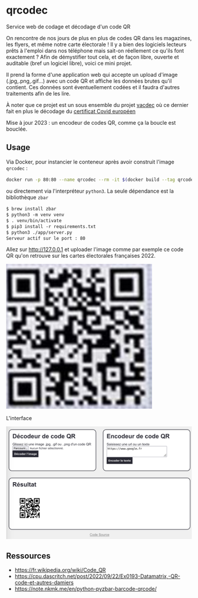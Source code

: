 # qrcodec

Service web de codage et décodage d'un code QR

On rencontre de nos jours de plus en plus de codes QR dans les magazines, les flyers, et même notre carte électorale ! Il y a bien des logiciels lecteurs prêts à l'emploi dans nos téléphone mais sait-on réellement ce qu'ils font exactement ? Afin de démystifier tout cela, et de façon libre, ouverte et auditable (bref un logiciel libre), voici ce mini projet.

Il prend la forme d'une application web qui accepte un upload d'image (.jpg,.png,.gif...) avec un code QR et affiche les données brutes qu'il contient. Ces données sont éventuellement codées et il faudra d'autres traitements afin de les lire.

À noter que ce projet est un sous ensemble du projet [vacdec](https://github.com/aerogus/vacdec) où ce dernier fait en plus le décodage du [certificat Covid européen](https://fr.wikipedia.org/wiki/Passe_sanitaire_europ%C3%A9en)

Mise à jour 2023 : un encodeur de codes QR, comme ça la boucle est bouclée.

## Usage

Via Docker, pour instancier le conteneur après avoir construit l'image `qrcodec` :

```bash
docker run -p 80:80 --name qrcodec --rm -it $(docker build --tag qrcodec --quiet .)
```

ou directement via l'interpréteur `python3`. La seule dépendance est la bibliothèque `zbar`

```
$ brew install zbar
$ python3 -m venv venv
$ . venv/bin/activate
$ pip3 install -r requirements.txt
$ python3 ./app/server.py
Serveur actif sur le port : 80
```

Allez sur http://127.0.0.1 et uploader l'image comme par exemple ce code QR qu'on retrouve sur les cartes électorales françaises 2022.

![qrcode](qrcode.jpg)

L'interface

![capture](screenshot.png)

## Ressources

- https://fr.wikipedia.org/wiki/Code_QR
- https://cpu.dascritch.net/post/2022/09/22/Ex0193-Datamatrix,-QR-code-et-autres-damiers
- https://note.nkmk.me/en/python-pyzbar-barcode-qrcode/
